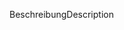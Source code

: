 <span data-ttu-id="42213-101">Beschreibung</span><span class="sxs-lookup"><span data-stu-id="42213-101">Description</span></span>
